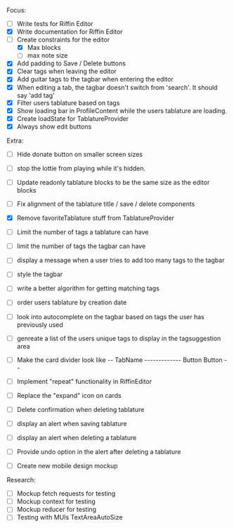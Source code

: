 Focus:
- [ ] Write tests for Riffin Editor
- [x] Write documentation for Riffin Editor
- [ ] Create constraints for the editor
  - [x] Max blocks
  - [ ] max note size
- [x] Add padding to Save / Delete buttons
- [x] Clear tags when leaving the editor
- [x] Add guitar tags to the tagbar when entering the editor
- [x] When editing a tab, the tagbar doesn't switch from 'search'. It should say 'add tag'
- [x] Filter users tablature based on tags
- [x] Show loading bar in ProfileContent while the users tablature are loading.
- [x] Create loadState for TablatureProvider
- [x] Always show edit buttons

Extra:
- [ ] Hide donate button on smaller screen sizes
- [ ] stop the lottie from playing while it's hidden.
- [ ] Update readonly tablature blocks to be the same size as the editor blocks
- [ ] Fix alignment of the tablature title / save / delete components
- [x] Remove favoriteTablature stuff from TablatureProvider
- [ ] Limit the number of tags a tablature can have
- [ ] limit the number of tags the tagbar can have
- [ ] display a message when a user tries to add too many tags to the tagbar
- [ ] style the tagbar
- [ ] write a better algorithm for getting matching tags
- [ ] order users tablature by creation date
- [ ] look into autocomplete on the tagbar based on tags the user has previously used
- [ ] genreate a list of the users unique tags to display in the tagsuggestion area
- [ ] Make the card divider look like -- TabName ------------- Button Button --
- [ ] Implement "repeat" functionality in RiffinEditor
- [ ] Replace the "expand" icon on cards
- [ ] Delete confirmation when deleting tablature
- [ ] display an alert when saving tablature
- [ ] display an alert when deleting a tablature
- [ ] Provide undo option in the alert after deleting a tablature
- [ ] Create new mobile design mockup


Research:
- [ ] Mockup fetch requests for testing
- [ ] Mockup context for testing
- [ ] Mockup reducer for testing
- [ ] Testing with MUIs TextAreaAutoSize